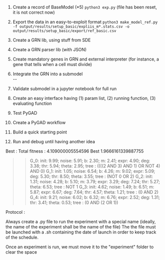 1) Create a record of BaseModel (*5)
`python3 exp.py` (file has been reset, it is not correct now)

2) Export the data in an easy-to-exploit format
`python3 make_model_ref.py -f output/results/setup_basic/expliis_m*.stats.csv -o output/results/setup_basic/export/ref_basic.csv`

3) Create a GRN lib, using stuff from SDE
4) Create a GRN parser lib (with JSON)  

5) Create mandatory genes in GRN and external interpreter (for instance, a gene that tells when a cell must divide)

6) Integrate the GRN into a submodel  
--
7) Validate submodel in a jupyter notebook for full run
8) Create an easy interface having (1) param list, (2) running function, (3) evaluating function

9) Test PyGAD
10) Create a PyGAD workflow

11) Build a quick starting point
12) Run and debug until having another idea

Best :
Total fitness : 4.109000005554596
Best 1.9666161339887755
>> G_0: init: 9.99; noise: 5.91; b: 2.30; m: 2.41; expr: 4.90; deg: 3.38; thr: 5.94; theta: 2.95; tree : ((((2 AND 3) AND 1) OR NOT 4) AND 0)
>> G_1: init: 1.05; noise: 6.54; b: 4.26; m: 9.02; expr: 5.09; deg: 5.30; thr: 8.50; theta: 3.55; tree : (NOT 0 OR 2)
>> G_2: init: 1.31; noise: 4.28; b: 5.10; m: 3.79; expr: 3.29; deg: 7.24; thr: 5.27; theta: 6.53; tree : NOT 1
>> G_3: init: 4.62; noise: 1.49; b: 6.51; m: 5.87; expr: 6.67; deg: 7.64; thr: 4.57; theta: 1.21; tree : (0 AND 2)
>> G_4: init: 9.21; noise: 6.02; b: 6.32; m: 6.76; expr: 2.52; deg: 1.31; thr: 3.41; theta: 0.53; tree : (0 AND (2 OR 1))


Protocol :

Always create a .py file to run the experiment with a special name (ideally, the name of the experiment shall be the name of the file)
The the file must be launched with a .sh containing the date of launch in order to keep track of the schedule.

Once an experiment is run, we must move it to the "experiment" folder to clear the space
